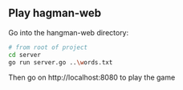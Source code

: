 ## Play hagman-web
Go into the hangman-web directory:
```bash
# from root of project
cd server
go run server.go ..\words.txt
```
Then go on http://localhost:8080 to play the game
